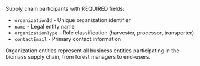 Supply chain participants with REQUIRED fields:
- `organizationId` - Unique organization identifier
- `name` - Legal entity name
- `organizationType` - Role classification (harvester, processor, transporter)
- `contactEmail` - Primary contact information

Organization entities represent all business entities participating in the biomass supply chain, from forest managers to end-users.